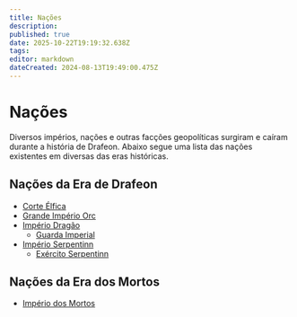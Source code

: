 ```yaml
---
title: Nações
description: 
published: true
date: 2025-10-22T19:19:32.638Z
tags: 
editor: markdown
dateCreated: 2024-08-13T19:49:00.475Z
---
```


<!-- SUBTITLE: Visão geral sobre Nações -->

# Nações
Diversos impérios, nações e outras facções geopolíticas surgiram e caíram durante a história de Drafeon. Abaixo segue uma lista das nações existentes em diversas das eras históricas.

## Nações da Era de Drafeon
* [Corte Élfica](/faccoes/nacoes/corte-elfica#corte-elfica)
* [Grande Império Orc](/faccoes/nacoes/grande-imperio-orc)
* [Império Dragão](/faccoes/nacoes/imperio-dragao#imperio-dragao)
	* [Guarda Imperial](/faccoes/nacoes/guarda-imperial#guarda-imperial)
* [Império Serpentinn](/faccoes/nacoes/imperio-serpentinn#imperio-serpentinn)
	* [Exército Serpentinn](/faccoes/nacoes/exercito-serpentinn#exercito-serpentinn)

## Nações da Era dos Mortos
* [Império dos Mortos](/faccoes/nacoes/imperios-dos-mortos)